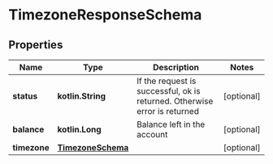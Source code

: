 
# TimezoneResponseSchema

## Properties
Name | Type | Description | Notes
------------ | ------------- | ------------- | -------------
**status** | **kotlin.String** | If the request is successful, ok is returned. Otherwise error is returned |  [optional]
**balance** | **kotlin.Long** | Balance left in the account |  [optional]
**timezone** | [**TimezoneSchema**](TimezoneSchema.md) |  |  [optional]



